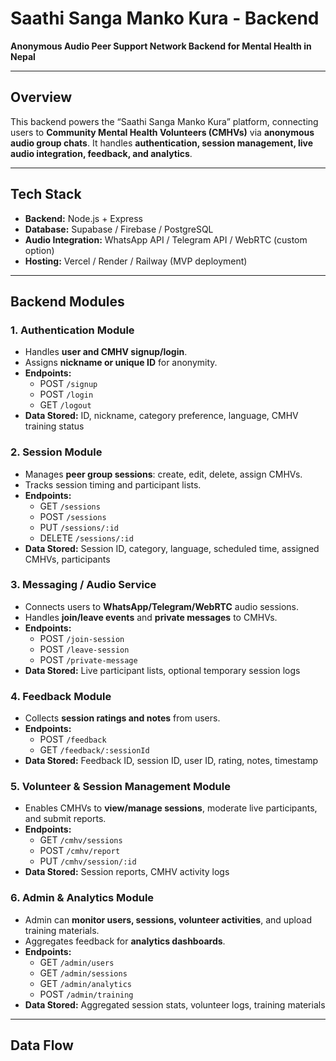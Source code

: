 # Saathi Sanga Manko Kura - Backend

**Anonymous Audio Peer Support Network Backend for Mental Health in Nepal**

---

## Overview
This backend powers the “Saathi Sanga Manko Kura” platform, connecting users to **Community Mental Health Volunteers (CMHVs)** via **anonymous audio group chats**. It handles **authentication, session management, live audio integration, feedback, and analytics**.  

---

## Tech Stack
- **Backend:** Node.js + Express  
- **Database:** Supabase / Firebase / PostgreSQL  
- **Audio Integration:** WhatsApp API / Telegram API / WebRTC (custom option)  
- **Hosting:** Vercel / Render / Railway (MVP deployment)  

---

## Backend Modules

### 1. Authentication Module
- Handles **user and CMHV signup/login**.  
- Assigns **nickname or unique ID** for anonymity.  
- **Endpoints:**
  - POST `/signup`
  - POST `/login`
  - GET `/logout`
- **Data Stored:** ID, nickname, category preference, language, CMHV training status

### 2. Session Module
- Manages **peer group sessions**: create, edit, delete, assign CMHVs.  
- Tracks session timing and participant lists.  
- **Endpoints:**
  - GET `/sessions`
  - POST `/sessions`
  - PUT `/sessions/:id`
  - DELETE `/sessions/:id`
- **Data Stored:** Session ID, category, language, scheduled time, assigned CMHVs, participants

### 3. Messaging / Audio Service
- Connects users to **WhatsApp/Telegram/WebRTC** audio sessions.  
- Handles **join/leave events** and **private messages** to CMHVs.  
- **Endpoints:**
  - POST `/join-session`
  - POST `/leave-session`
  - POST `/private-message`
- **Data Stored:** Live participant lists, optional temporary session logs

### 4. Feedback Module
- Collects **session ratings and notes** from users.  
- **Endpoints:**
  - POST `/feedback`
  - GET `/feedback/:sessionId`
- **Data Stored:** Feedback ID, session ID, user ID, rating, notes, timestamp

### 5. Volunteer & Session Management Module
- Enables CMHVs to **view/manage sessions**, moderate live participants, and submit reports.  
- **Endpoints:**
  - GET `/cmhv/sessions`
  - POST `/cmhv/report`
  - PUT `/cmhv/session/:id`
- **Data Stored:** Session reports, CMHV activity logs

### 6. Admin & Analytics Module
- Admin can **monitor users, sessions, volunteer activities**, and upload training materials.  
- Aggregates feedback for **analytics dashboards**.  
- **Endpoints:**
  - GET `/admin/users`
  - GET `/admin/sessions`
  - GET `/admin/analytics`
  - POST `/admin/training`
- **Data Stored:** Aggregated session stats, volunteer logs, training materials

---

## Data Flow
